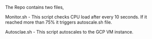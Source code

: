 The Repo contains two files, 

Monitor.sh - This script checks CPU load after every 10 seconds. If it reached more than 75% it triggers autoscale.sh file.

Autosclae.sh - This script autoscales to the GCP VM instance. 
